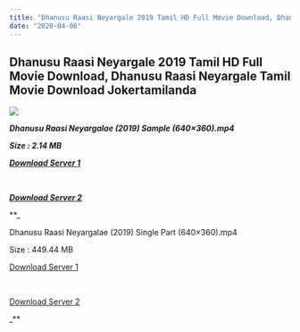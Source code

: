 ```yaml
---
title: "Dhanusu Raasi Neyargale 2019 Tamil HD Full Movie Download, Dhanusu Raasi Neyargale Tamil Movie Download Jokertamilanda"
date: "2020-04-06"
---
```


## Dhanusu Raasi Neyargale 2019 Tamil HD Full Movie Download, Dhanusu Raasi Neyargale Tamil Movie Download Jokertamilanda

  

![](https://images.moviebuff.com/9fb061a9-0271-472b-ab40-bbe68b1a6d6b?w=1000)

_**Dhanusu Raasi Neyargalae (2019) Sample (640×360).mp4**_

_**Size : 2.14 MB**_

_**[Download Server 1](http://c1.wetransfer.vip/files/Tamil{a3b04ca4513862e5e6faa05865f310bf9da13080b46bbc045b167bb82cb0d9ff}20Movies/Tamil{a3b04ca4513862e5e6faa05865f310bf9da13080b46bbc045b167bb82cb0d9ff}202019{a3b04ca4513862e5e6faa05865f310bf9da13080b46bbc045b167bb82cb0d9ff}20Movies/Dhanusu{a3b04ca4513862e5e6faa05865f310bf9da13080b46bbc045b167bb82cb0d9ff}20Raasi{a3b04ca4513862e5e6faa05865f310bf9da13080b46bbc045b167bb82cb0d9ff}20Neyargale{a3b04ca4513862e5e6faa05865f310bf9da13080b46bbc045b167bb82cb0d9ff}20(2019)/Dhanusu{a3b04ca4513862e5e6faa05865f310bf9da13080b46bbc045b167bb82cb0d9ff}20Raasi{a3b04ca4513862e5e6faa05865f310bf9da13080b46bbc045b167bb82cb0d9ff}20Neyargale{a3b04ca4513862e5e6faa05865f310bf9da13080b46bbc045b167bb82cb0d9ff}20(2019){a3b04ca4513862e5e6faa05865f310bf9da13080b46bbc045b167bb82cb0d9ff}20Proper{a3b04ca4513862e5e6faa05865f310bf9da13080b46bbc045b167bb82cb0d9ff}20HDRip/Dhanusu{a3b04ca4513862e5e6faa05865f310bf9da13080b46bbc045b167bb82cb0d9ff}20Raasi{a3b04ca4513862e5e6faa05865f310bf9da13080b46bbc045b167bb82cb0d9ff}20Neyargalae{a3b04ca4513862e5e6faa05865f310bf9da13080b46bbc045b167bb82cb0d9ff}20(2019){a3b04ca4513862e5e6faa05865f310bf9da13080b46bbc045b167bb82cb0d9ff}20Sample{a3b04ca4513862e5e6faa05865f310bf9da13080b46bbc045b167bb82cb0d9ff}20(640x360).mp4)**_

_**[  
](http://c1.wetransfer.vip/files/Tamil{a3b04ca4513862e5e6faa05865f310bf9da13080b46bbc045b167bb82cb0d9ff}20Movies/Tamil{a3b04ca4513862e5e6faa05865f310bf9da13080b46bbc045b167bb82cb0d9ff}202019{a3b04ca4513862e5e6faa05865f310bf9da13080b46bbc045b167bb82cb0d9ff}20Movies/Dhanusu{a3b04ca4513862e5e6faa05865f310bf9da13080b46bbc045b167bb82cb0d9ff}20Raasi{a3b04ca4513862e5e6faa05865f310bf9da13080b46bbc045b167bb82cb0d9ff}20Neyargale{a3b04ca4513862e5e6faa05865f310bf9da13080b46bbc045b167bb82cb0d9ff}20(2019)/Dhanusu{a3b04ca4513862e5e6faa05865f310bf9da13080b46bbc045b167bb82cb0d9ff}20Raasi{a3b04ca4513862e5e6faa05865f310bf9da13080b46bbc045b167bb82cb0d9ff}20Neyargale{a3b04ca4513862e5e6faa05865f310bf9da13080b46bbc045b167bb82cb0d9ff}20(2019){a3b04ca4513862e5e6faa05865f310bf9da13080b46bbc045b167bb82cb0d9ff}20Proper{a3b04ca4513862e5e6faa05865f310bf9da13080b46bbc045b167bb82cb0d9ff}20HDRip/Dhanusu{a3b04ca4513862e5e6faa05865f310bf9da13080b46bbc045b167bb82cb0d9ff}20Raasi{a3b04ca4513862e5e6faa05865f310bf9da13080b46bbc045b167bb82cb0d9ff}20Neyargalae{a3b04ca4513862e5e6faa05865f310bf9da13080b46bbc045b167bb82cb0d9ff}20(2019){a3b04ca4513862e5e6faa05865f310bf9da13080b46bbc045b167bb82cb0d9ff}20Sample{a3b04ca4513862e5e6faa05865f310bf9da13080b46bbc045b167bb82cb0d9ff}20(640x360).mp4)**_

_**[Download Server 2](http://c1.wetransfer.vip/files/Tamil{a3b04ca4513862e5e6faa05865f310bf9da13080b46bbc045b167bb82cb0d9ff}20Movies/Tamil{a3b04ca4513862e5e6faa05865f310bf9da13080b46bbc045b167bb82cb0d9ff}202019{a3b04ca4513862e5e6faa05865f310bf9da13080b46bbc045b167bb82cb0d9ff}20Movies/Dhanusu{a3b04ca4513862e5e6faa05865f310bf9da13080b46bbc045b167bb82cb0d9ff}20Raasi{a3b04ca4513862e5e6faa05865f310bf9da13080b46bbc045b167bb82cb0d9ff}20Neyargale{a3b04ca4513862e5e6faa05865f310bf9da13080b46bbc045b167bb82cb0d9ff}20(2019)/Dhanusu{a3b04ca4513862e5e6faa05865f310bf9da13080b46bbc045b167bb82cb0d9ff}20Raasi{a3b04ca4513862e5e6faa05865f310bf9da13080b46bbc045b167bb82cb0d9ff}20Neyargale{a3b04ca4513862e5e6faa05865f310bf9da13080b46bbc045b167bb82cb0d9ff}20(2019){a3b04ca4513862e5e6faa05865f310bf9da13080b46bbc045b167bb82cb0d9ff}20Proper{a3b04ca4513862e5e6faa05865f310bf9da13080b46bbc045b167bb82cb0d9ff}20HDRip/Dhanusu{a3b04ca4513862e5e6faa05865f310bf9da13080b46bbc045b167bb82cb0d9ff}20Raasi{a3b04ca4513862e5e6faa05865f310bf9da13080b46bbc045b167bb82cb0d9ff}20Neyargalae{a3b04ca4513862e5e6faa05865f310bf9da13080b46bbc045b167bb82cb0d9ff}20(2019){a3b04ca4513862e5e6faa05865f310bf9da13080b46bbc045b167bb82cb0d9ff}20Sample{a3b04ca4513862e5e6faa05865f310bf9da13080b46bbc045b167bb82cb0d9ff}20(640x360).mp4)**_

**_

Dhanusu Raasi Neyargalae (2019) Single Part (640×360).mp4

Size : 449.44 MB

[Download Server 1](http://c1.wetransfer.vip/files/Tamil{a3b04ca4513862e5e6faa05865f310bf9da13080b46bbc045b167bb82cb0d9ff}20Movies/Tamil{a3b04ca4513862e5e6faa05865f310bf9da13080b46bbc045b167bb82cb0d9ff}202019{a3b04ca4513862e5e6faa05865f310bf9da13080b46bbc045b167bb82cb0d9ff}20Movies/Dhanusu{a3b04ca4513862e5e6faa05865f310bf9da13080b46bbc045b167bb82cb0d9ff}20Raasi{a3b04ca4513862e5e6faa05865f310bf9da13080b46bbc045b167bb82cb0d9ff}20Neyargale{a3b04ca4513862e5e6faa05865f310bf9da13080b46bbc045b167bb82cb0d9ff}20(2019)/Dhanusu{a3b04ca4513862e5e6faa05865f310bf9da13080b46bbc045b167bb82cb0d9ff}20Raasi{a3b04ca4513862e5e6faa05865f310bf9da13080b46bbc045b167bb82cb0d9ff}20Neyargale{a3b04ca4513862e5e6faa05865f310bf9da13080b46bbc045b167bb82cb0d9ff}20(2019){a3b04ca4513862e5e6faa05865f310bf9da13080b46bbc045b167bb82cb0d9ff}20Proper{a3b04ca4513862e5e6faa05865f310bf9da13080b46bbc045b167bb82cb0d9ff}20HDRip/Dhanusu{a3b04ca4513862e5e6faa05865f310bf9da13080b46bbc045b167bb82cb0d9ff}20Raasi{a3b04ca4513862e5e6faa05865f310bf9da13080b46bbc045b167bb82cb0d9ff}20Neyargalae{a3b04ca4513862e5e6faa05865f310bf9da13080b46bbc045b167bb82cb0d9ff}20(2019){a3b04ca4513862e5e6faa05865f310bf9da13080b46bbc045b167bb82cb0d9ff}20Single{a3b04ca4513862e5e6faa05865f310bf9da13080b46bbc045b167bb82cb0d9ff}20Part{a3b04ca4513862e5e6faa05865f310bf9da13080b46bbc045b167bb82cb0d9ff}20(640x360).mp4)

[  
](http://c1.wetransfer.vip/files/Tamil{a3b04ca4513862e5e6faa05865f310bf9da13080b46bbc045b167bb82cb0d9ff}20Movies/Tamil{a3b04ca4513862e5e6faa05865f310bf9da13080b46bbc045b167bb82cb0d9ff}202019{a3b04ca4513862e5e6faa05865f310bf9da13080b46bbc045b167bb82cb0d9ff}20Movies/Dhanusu{a3b04ca4513862e5e6faa05865f310bf9da13080b46bbc045b167bb82cb0d9ff}20Raasi{a3b04ca4513862e5e6faa05865f310bf9da13080b46bbc045b167bb82cb0d9ff}20Neyargale{a3b04ca4513862e5e6faa05865f310bf9da13080b46bbc045b167bb82cb0d9ff}20(2019)/Dhanusu{a3b04ca4513862e5e6faa05865f310bf9da13080b46bbc045b167bb82cb0d9ff}20Raasi{a3b04ca4513862e5e6faa05865f310bf9da13080b46bbc045b167bb82cb0d9ff}20Neyargale{a3b04ca4513862e5e6faa05865f310bf9da13080b46bbc045b167bb82cb0d9ff}20(2019){a3b04ca4513862e5e6faa05865f310bf9da13080b46bbc045b167bb82cb0d9ff}20Proper{a3b04ca4513862e5e6faa05865f310bf9da13080b46bbc045b167bb82cb0d9ff}20HDRip/Dhanusu{a3b04ca4513862e5e6faa05865f310bf9da13080b46bbc045b167bb82cb0d9ff}20Raasi{a3b04ca4513862e5e6faa05865f310bf9da13080b46bbc045b167bb82cb0d9ff}20Neyargalae{a3b04ca4513862e5e6faa05865f310bf9da13080b46bbc045b167bb82cb0d9ff}20(2019){a3b04ca4513862e5e6faa05865f310bf9da13080b46bbc045b167bb82cb0d9ff}20Single{a3b04ca4513862e5e6faa05865f310bf9da13080b46bbc045b167bb82cb0d9ff}20Part{a3b04ca4513862e5e6faa05865f310bf9da13080b46bbc045b167bb82cb0d9ff}20(640x360).mp4)

[Download Server 2](http://c1.wetransfer.vip/files/Tamil{a3b04ca4513862e5e6faa05865f310bf9da13080b46bbc045b167bb82cb0d9ff}20Movies/Tamil{a3b04ca4513862e5e6faa05865f310bf9da13080b46bbc045b167bb82cb0d9ff}202019{a3b04ca4513862e5e6faa05865f310bf9da13080b46bbc045b167bb82cb0d9ff}20Movies/Dhanusu{a3b04ca4513862e5e6faa05865f310bf9da13080b46bbc045b167bb82cb0d9ff}20Raasi{a3b04ca4513862e5e6faa05865f310bf9da13080b46bbc045b167bb82cb0d9ff}20Neyargale{a3b04ca4513862e5e6faa05865f310bf9da13080b46bbc045b167bb82cb0d9ff}20(2019)/Dhanusu{a3b04ca4513862e5e6faa05865f310bf9da13080b46bbc045b167bb82cb0d9ff}20Raasi{a3b04ca4513862e5e6faa05865f310bf9da13080b46bbc045b167bb82cb0d9ff}20Neyargale{a3b04ca4513862e5e6faa05865f310bf9da13080b46bbc045b167bb82cb0d9ff}20(2019){a3b04ca4513862e5e6faa05865f310bf9da13080b46bbc045b167bb82cb0d9ff}20Proper{a3b04ca4513862e5e6faa05865f310bf9da13080b46bbc045b167bb82cb0d9ff}20HDRip/Dhanusu{a3b04ca4513862e5e6faa05865f310bf9da13080b46bbc045b167bb82cb0d9ff}20Raasi{a3b04ca4513862e5e6faa05865f310bf9da13080b46bbc045b167bb82cb0d9ff}20Neyargalae{a3b04ca4513862e5e6faa05865f310bf9da13080b46bbc045b167bb82cb0d9ff}20(2019){a3b04ca4513862e5e6faa05865f310bf9da13080b46bbc045b167bb82cb0d9ff}20Single{a3b04ca4513862e5e6faa05865f310bf9da13080b46bbc045b167bb82cb0d9ff}20Part{a3b04ca4513862e5e6faa05865f310bf9da13080b46bbc045b167bb82cb0d9ff}20(640x360).mp4)

_**
